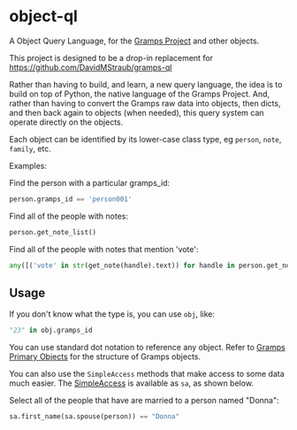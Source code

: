# object-ql

A Object Query Language, for the [Gramps Project](https://gramps-project.org/) and other objects.

This project is designed to be a drop-in replacement for https://github.com/DavidMStraub/gramps-ql

Rather than having to build, and learn, a new query language, the idea
is to build on top of Python, the native language of the Gramps Project.
And, rather than having to convert the Gramps raw data into objects, then dicts, and
then back again to objects (when needed), this query system can operate directly
on the objects.

Each object can be identified by its lower-case class type, eg `person`, `note`, `family`, etc.

Examples:

Find the person with a particular gramps_id:

```python
person.gramps_id == 'person001'
```

Find all of the people with notes:

```python
person.get_note_list()
```
Find all of the people with notes that mention 'vote':

```python
any([('vote' in str(get_note(handle).text)) for handle in person.get_note_list()])
```

## Usage

If you don't know what the type is, you can use `obj`, like:

```python
"23" in obj.gramps_id
```
You can use standard dot notation to reference any object. Refer to [Gramps Primary Objects](https://www.gramps-project.org/wiki/index.php/Using_database_API#Primary_Objects) for the structure of Gramps objects.

You can also use the `SimpleAccess` methods that make access to some data much easier. The [SimpleAccess](https://gramps-project.org/docs/simple.html#module-gramps.gen.simple._simpleaccess) is available as `sa`, as shown below.

Select all of the people that have are married to a person named "Donna":

```python
sa.first_name(sa.spouse(person)) == "Donna"
```
